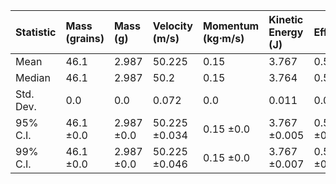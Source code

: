 | Statistic   | Mass (grains)   | Mass (g)   | Velocity (m/s)   | Momentum (kg⋅m/s)   | Kinetic Energy (J)   | Efficiency   |
|:------------|:----------------|:-----------|:-----------------|:--------------------|:---------------------|:-------------|
| Mean        | 46.1            | 2.987      | 50.225           | 0.15                | 3.767                | 0.599        |
| Median      | 46.1            | 2.987      | 50.2             | 0.15                | 3.764                | 0.599        |
| Std. Dev.   | 0.0             | 0.0        | 0.072            | 0.0                 | 0.011                | 0.002        |
| 95% C.I.    | 46.1 ±0.0       | 2.987 ±0.0 | 50.225 ±0.034    | 0.15 ±0.0           | 3.767 ±0.005         | 0.599 ±0.001 |
| 99% C.I.    | 46.1 ±0.0       | 2.987 ±0.0 | 50.225 ±0.046    | 0.15 ±0.0           | 3.767 ±0.007         | 0.599 ±0.001 |